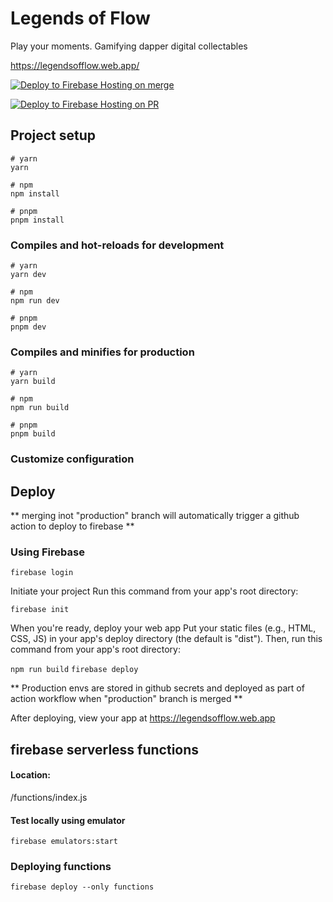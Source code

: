 # Legends of Flow
Play your moments. Gamifying dapper digital collectables

https://legendsofflow.web.app/

[![Deploy to Firebase Hosting on merge](https://github.com/FastCloud-Labs/FlowHackathonS2/actions/workflows/firebase-hosting-merge.yml/badge.svg)](https://github.com/FastCloud-Labs/FlowHackathonS2/actions/workflows/firebase-hosting-merge.yml)

[![Deploy to Firebase Hosting on PR](https://github.com/FastCloud-Labs/FlowHackathonS2/actions/workflows/firebase-hosting-pull-request.yml/badge.svg?branch=production)](https://github.com/FastCloud-Labs/FlowHackathonS2/actions/workflows/firebase-hosting-pull-request.yml)

## Project setup

```
# yarn
yarn

# npm
npm install

# pnpm
pnpm install
```

### Compiles and hot-reloads for development

```
# yarn
yarn dev

# npm
npm run dev

# pnpm
pnpm dev
```

### Compiles and minifies for production

```
# yarn
yarn build

# npm
npm run build

# pnpm
pnpm build
```

### Customize configuration

## Deploy

** merging inot "production" branch will automatically trigger a github action to deploy to firebase **

### Using Firebase

`firebase login`

Initiate your project
Run this command from your app's root directory:

`firebase init`

When you're ready, deploy your web app
Put your static files (e.g., HTML, CSS, JS) in your app's deploy directory (the default is "dist"). Then, run this
command from your app's root directory:

`npm run build`
`firebase deploy`

** Production envs are stored in github secrets and deployed as part of action workflow when "production" branch is merged **

After deploying, view your app at https://legendsofflow.web.app

## firebase serverless functions

#### Location:

/functions/index.js

#### Test locally using emulator

`firebase emulators:start`

### Deploying functions

`firebase deploy --only functions`

